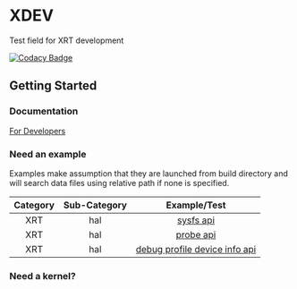 # XDEV
Test field for XRT development

[![Codacy Badge](https://api.codacy.com/project/badge/Grade/c7903a4371574a128d1a9ce2469fa04e)](https://www.codacy.com/app/tianhao.zhou/XDEV?utm_source=github.com&amp;utm_medium=referral&amp;utm_content=tianhaoz95-xilinx/XDEV&amp;utm_campaign=Badge_Grade)

## Getting Started

### Documentation

[For Developers](https://tianhaoz95-xilinx.github.io/XDEV/html/index.html)

### Need an example

Examples make assumption that they are launched from build directory and will search data files using relative path if none is specified.

| Category | Sub-Category | Example/Test                                                                           |
|:--------:|:------------:|:--------------------------------------------------------------------------------------:|
| XRT      | hal          | [sysfs api](./xdev/dev/xrt/examples/hal/sysfs)                                         |
| XRT      | hal          | [probe api](./xdev/dev/xrt/examples/hal/probe)                                         |
| XRT      | hal          | [debug profile device info api](./xdev/dev/xrt/examples/hal/debug_profile_device_info) |

### Need a kernel?
